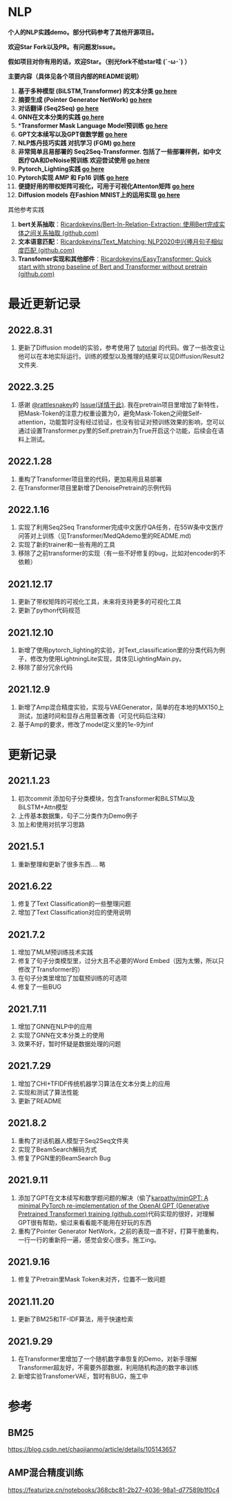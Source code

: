 # NLP

**个人的NLP实践demo。部分代码参考了其他开源项目。**

**欢迎Star Fork以及PR。有问题发Issue。**

**假如项目对你有用的话，欢迎Star。（别光fork不给star哇 (´･ω･`) ）**

**主要内容（具体见各个项目内部的README说明）**

1. **基于多种模型 (BiLSTM,Transformer) 的文本分类  [go here](https://github.com/Ricardokevins/Kevinpro-NLP-demo/tree/main/TextClassification)**
2. **摘要生成 (Pointer Generator NetWork)  [go here](https://github.com/Ricardokevins/Kevinpro-NLP-demo/tree/main/PGNSum)**
3. **对话翻译 (Seq2Seq)  [go here](https://github.com/Ricardokevins/Kevinpro-NLP-demo/tree/main/ChatBotEnglish)**
4. **GNN在文本分类的实践  [go here](https://github.com/Ricardokevins/Kevinpro-NLP-demo/tree/main/GNN)**
5. ***Transformer Mask Language Model预训练  [go here](https://github.com/Ricardokevins/Kevinpro-NLP-demo/tree/main/Pretrain)**
6. **GPT文本续写以及GPT做数学题  [go here](https://github.com/Ricardokevins/Kevinpro-NLP-demo/tree/main/GPT)**
7. **NLP炼丹技巧实践 对抗学习 (FGM)  [go here](https://github.com/Ricardokevins/Kevinpro-NLP-demo/blob/main/TextClassification/Attack.py)**
8. **非常简单且易部署的 Seq2Seq-Transformer. 包括了一些部署样例，如中文医疗QA和DeNoise预训练 欢迎尝试使用  [go here](https://github.com/Ricardokevins/Kevinpro-NLP-demo/tree/main/Transformer)**
9. **Pytorch_Lighting实践  [go here](https://github.com/Ricardokevins/Kevinpro-NLP-demo/blob/main/TextClassification/LightingMain.py)**
10. **Pytorch实现 AMP 和 Fp16 训练  [go here](https://github.com/Ricardokevins/Kevinpro-NLP-demo/blob/main/VAEGenerator/transformerBased.py)**
11. **便捷好用的带权矩阵可视化，可用于可视化Attenton矩阵  [go here](https://github.com/Ricardokevins/Kevinpro-NLP-demo/tree/main/Visualize)**
12. **Diffusion models 在Fashion MNIST上的运用实现 [go here](https://github.com/Ricardokevins/Kevinpro-NLP-demo/tree/main/Diffusion)**

其他参考实践

1. **bert关系抽取**：[Ricardokevins/Bert-In-Relation-Extraction: 使用Bert完成实体之间关系抽取 (github.com)](https://github.com/Ricardokevins/Bert-In-Relation-Extraction)
2. **文本语意匹配**：[Ricardokevins/Text_Matching: NLP2020中兴捧月句子相似度匹配 (github.com)](https://github.com/Ricardokevins/Text_Matching)
3. **Transfomer实现和其他部件**：[Ricardokevins/EasyTransformer: Quick start with strong baseline of Bert and Transformer without pretrain (github.com)](https://github.com/Ricardokevins/EasyTransformer)

# 最近更新记录
## 2022.8.31
1. 更新了Diffusion model的实验，参考使用了 [tutorial](https://huggingface.co/blog/annotated-diffusion) 的代码。做了一些改变让他可以在本地实际运行。训练的模型以及推理的结果可以见Diffusion/Result2 文件夹.
## 2022.3.25
1. 感谢 [@rattlesnakey](https://github.com/rattlesnakey)的 [Issue(详情于此)](https://github.com/Ricardokevins/Kevinpro-NLP-demo/issues/15). 我在pretrain项目里增加了新特性，把Mask-Token的注意力权重设置为0，避免Mask-Token之间做Self-attention，功能暂时没有经过验证，也没有验证对预训练效果的影响，您可以通过设置Transformer.py里的Self.pretrain为True开启这个功能，后续会在语料上测试。
## 2022.1.28
1. 重构了Transformer项目里的代码，更加易用且易部署
2. 在Transformer项目里新增了DenoisePretrain的示例代码
## 2022.1.16
1. 实现了利用Seq2Seq Transformer完成中文医疗QA任务，在55W条中文医疗问答对上训练（见Transformer/MedQAdemo里的README.md)
2. 实现了新的trainer和一些有用的工具
3. 移除了之前transformer的实现（有一些不好修复的bug，比如对encoder的不依赖）
## 2021.12.17
1. 更新了带权矩阵的可视化工具，未来将支持更多的可视化工具
2. 更新了python代码规范
## 2021.12.10
1. 新增了使用pytorch_lighting的实验，对Text_classification里的分类代码为例子，修改为使用LightningLite实现，具体见LightingMain.py。
2. 移除了部分冗余代码
   
## 2021.12.9
1. 新增了Amp混合精度实验，实现与VAEGenerator，简单的在本地的MX150上测试，加速时间和显存占用显著改善（可见代码后注释）
2. 基于Amp的要求，修改了model定义里的1e-9为inf


# 更新记录

## 2021.1.23

 1. 初次commit 添加句子分类模块，包含Transformer和BiLSTM以及BiLSTM+Attn模型
 2. 上传基本数据集，句子二分类作为Demo例子
 3. 加上和使用对抗学习思路

## 2021.5.1

1. 重新整理和更新了很多东西.... 略

## 2021.6.22

1. 修复了Text Classification的一些整理问题
2. 增加了Text Classification对应的使用说明

## 2021.7.2

1. 增加了MLM预训练技术实践
2. 修复了句子分类模型里，过分大且不必要的Word Embed（因为太懒，所以只修改了Transformer的）
3. 在句子分类里增加了加载预训练的可选项
4. 修复了一些BUG

## 2021.7.11

1. 增加了GNN在NLP中的应用
2. 实现了GNN在文本分类上的使用
3. 效果不好，暂时怀疑是数据处理的问题

## 2021.7.29

1. 增加了CHI+TFIDF传统机器学习算法在文本分类上的应用
2. 实现和测试了算法性能
3. 更新了README

## 2021.8.2

1. 重构了对话机器人模型于Seq2Seq文件夹
2. 实现了BeamSearch解码方式
3. 修复了PGN里的BeamSearch Bug

## 2021.9.11

1. 添加了GPT在文本续写和数学题问题的解决（偷了[karpathy/minGPT: A minimal PyTorch re-implementation of the OpenAI GPT (Generative Pretrained Transformer) training (github.com)](https://github.com/karpathy/minGPT)代码实现的很好，对理解GPT很有帮助，偷过来看看能不能用在好玩的东西
2. 重构了Pointer Generator NetWork，之前的表现一直不好，打算干脆重构，一行一行的重新捋一遍，感觉会安心很多。施工ing。

## 2021.9.16

1. 修复了Pretrain里Mask Token未对齐，位置不一致问题


## 2021.11.20

1. 更新了BM25和TF-IDF算法，用于快速检索

## 2021.9.29

1. 在Transformer里增加了一个随机数字串恢复的Demo，对新手理解Transformer超友好，不需要外部数据，利用随机构造的数字串训练
2. 新增实验TransfomerVAE，暂时有BUG，施工中


# 参考

## BM25
<https://blog.csdn.net/chaojianmo/article/details/105143657>

## AMP混合精度训练
https://featurize.cn/notebooks/368cbc81-2b27-4036-98a1-d77589b1f0c4